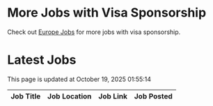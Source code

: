 # More Jobs with Visa Sponsorship

Check out [Europe Jobs](https://github.com/sureshparimi/europejobs#latest-jobs) for more jobs with visa sponsorship.

# Latest Jobs

This page is updated at October 19, 2025 01:55:14

| Job Title | Job Location | Job Link | Job Posted |
| --- | --- | --- | --- |
